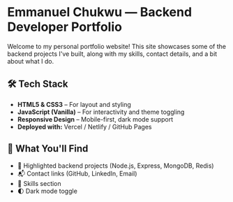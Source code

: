 # Emmanuel Chukwu — Backend Developer Portfolio

Welcome to my personal portfolio website! This site showcases some of the backend projects I've built, along with my skills, contact details, and a bit about what I do.

## 🛠️ Tech Stack

- **HTML5 & CSS3** – For layout and styling
- **JavaScript (Vanilla)** – For interactivity and theme toggling
- **Responsive Design** – Mobile-first, dark mode support
- **Deployed with:** Vercel / Netlify / GitHub Pages

## 💼 What You'll Find

- 🚀 Highlighted backend projects (Node.js, Express, MongoDB, Redis)
- 📬 Contact links (GitHub, LinkedIn, Email)
- 🧠 Skills section
- 🌓 Dark mode toggle